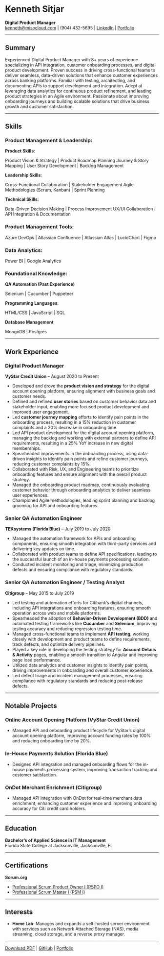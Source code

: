 # Kenneth Sitjar

**Digital Product Manager**  
[kenneth@misocloud.com](mailto:kenneth@misocloud.com) | (904) 432-5695 | [LinkedIn](https://www.linkedin.com/in/ksitjar) | [Portfolio](https://misocloud.com)

---

## Summary
Experienced Digital Product Manager with 8+ years of experience specializing in API integration, customer onboarding processes, and digital product development. Proven success in driving cross-functional teams to deliver seamless, data-driven solutions that enhance customer experiences across banking platforms. Familiar with testing, architecting, and documenting APIs to support development and integration. Adept at leveraging data analytics for continuous product refinement, and leading product strategies in an Agile environment. Passionate about improving onboarding journeys and building scalable solutions that drive business growth and customer satisfaction.

---

## Skills

### Product Management & Leadership:

**Product Skills**:

Product Vision & Strategy | Product Roadmap Planning
Journey & Story Mapping | User Story Development | Backlog Management

**Leadership Skills**:

Cross-Functional Collaboration | Stakeholder Engagement
Agile Methodologies (Scrum, Kanban) | Sprint Planning

**Technical Skills**:

Data-Driven Decision Making | Process Improvement
UX/UI Collaboration | API Integration & Documentation

### Product Management Tools:
Azure DevOps | Atlassian Confluence | Atlassian Atlas | LucidChart | Figma

### Data Analytics:
Power BI | Google Analytics

### Foundational Knowledge:
**QA Automation (Past Experience)**

Selenium | Cucumber | Puppeteer 

**Programming Languages**:

HTML/CSS | JavaScript | SQL

**Database Management**

MongoDB | Postgres

---

## Work Experience

### Digital Product Manager  
**VyStar Credit Union** – August 2020 to Present  
- Developed and drove the **product vision and strategy** for the digital account opening platform, ensuring alignment with business goals and customer needs.
- Defined and refined **user stories** based on customer behavior data and stakeholder input, enabling more focused product development and improved user engagement.
- Led **customer journey mapping** efforts to identify pain points in the onboarding process, resulting in a 15% reduction in customer complaints and a 20% decrease in onboarding time.
- Led API product development for the digital account opening platform, managing the backlog and working with external partners to define API requirements, resulting in a 25% YoY increase in new digital memberships.
- Spearheaded improvements in the onboarding process, using data-driven insights to identify pain points and refine customer journeys, reducing customer complaints by 15%.
- Collaborated with Risk, UX, and Engineering teams to prioritize onboarding features and ensure alignment with the overall product strategy.
- Managed the onboarding product roadmap, continuously evaluating customer behavior through onboarding analytics to deliver seamless user experiences.
- Championed Agile methodologies, leading sprint planning and backlog grooming for API and onboarding features.

### Senior QA Automation Engineer  
**TEKsystems (Florida Blue)** – July 2019 to July 2020  
- Managed the automation framework for APIs and onboarding components, ensuring smooth integration with third-party services and delivering key updates on time.
- Collaborated with product teams to define API specifications, leading to the successful launch of an in-house payments processing solution.
- Conducted incident monitoring and triage, minimizing production defects and ensuring compliance with regulatory standards.

### Senior QA Automation Engineer / Testing Analyst  
**Citigroup** – May 2015 to July 2019  
- Led testing and automation efforts for Citibank’s digital channels, including API integrations and onboarding features, ensuring smooth operation across web and mobile platforms.
- Spearheaded the adoption of **Behavior-Driven Development (BDD)** and automated testing frameworks like **Cucumber** and **Selenium**, improving testing accuracy and reducing regression testing time.
- Managed cross-functional teams to implement **API testing**, working closely with development and product teams to define requirements, track defects, and optimize delivery pipelines.
- Played a key role in developing the testing strategy for **Account Details & Activity** pages, enabling a smooth transition to Angular and improving page load performance.
- Utilized data analytics and customer insights to identify pain points, driving improvements in onboarding and overall customer experience.
- Led defect triage and incident management processes, ensuring compliance with regulatory standards and reducing post-release defects.

---

## Notable Projects

### Online Account Opening Platform (VyStar Credit Union)
- Managed API and onboarding product lifecycle for VyStar’s digital account opening platform, improving account funding rates by 100% and reducing onboarding time by 20%.

### In-House Payments Solution (Florida Blue)
- Designed API integration and managed onboarding flows for the in-house payments processing system, improving transaction tracking and customer satisfaction.

### OnDot Merchant Enrichment (Citigroup)
- Managed API integration with OnDot for real-time merchant data enrichment, enhancing customer experience and improving onboarding accuracy for Citi credit card holders.

---

## Education

**Bachelor’s of Applied Science in IT Management**  
Florida State College at Jacksonville, Jacksonville, FL

---

## Certifications
**Scrum.org**
- [Professional Scrum Product Owner I (PSPO I)](https://www.credly.com/badges/61d6549d-1ac8-434a-87fb-f6b952b47c24)
- [Professional Scrum Master I (PSM I)](https://www.credly.com/badges/adedbe0c-b915-47c7-9daa-894897d79cb7)

---

## Interests

- **Home Lab**: Manages and expands a self-hosted server environment with services such as Network Attached Storage (NAS), media streaming, cloud storage, and a reverse proxy manager.

---

[Download PDF](ksitjar_resume.pdf) | [GitHub](https://github.com/ksitjar) | [Portfolio](https://misocloud.com)
